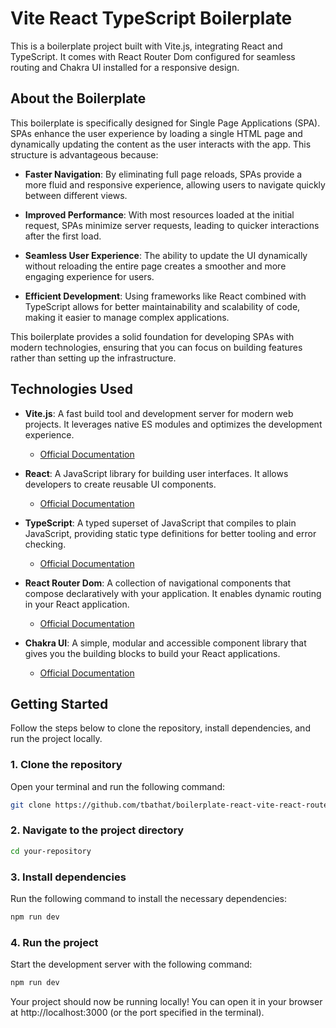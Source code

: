 # Vite React TypeScript Boilerplate

This is a boilerplate project built with Vite.js, integrating React and TypeScript. It comes with React Router Dom configured for seamless routing and Chakra UI installed for a responsive design.

## About the Boilerplate

This boilerplate is specifically designed for Single Page Applications (SPA). SPAs enhance the user experience by loading a single HTML page and dynamically updating the content as the user interacts with the app. This structure is advantageous because:

- **Faster Navigation**: By eliminating full page reloads, SPAs provide a more fluid and responsive experience, allowing users to navigate quickly between different views.

- **Improved Performance**: With most resources loaded at the initial request, SPAs minimize server requests, leading to quicker interactions after the first load.

- **Seamless User Experience**: The ability to update the UI dynamically without reloading the entire page creates a smoother and more engaging experience for users.

- **Efficient Development**: Using frameworks like React combined with TypeScript allows for better maintainability and scalability of code, making it easier to manage complex applications.

This boilerplate provides a solid foundation for developing SPAs with modern technologies, ensuring that you can focus on building features rather than setting up the infrastructure.

## Technologies Used

- **Vite.js**: A fast build tool and development server for modern web projects. It leverages native ES modules and optimizes the development experience.

  - [Official Documentation](https://vitejs.dev/)

- **React**: A JavaScript library for building user interfaces. It allows developers to create reusable UI components.

  - [Official Documentation](https://reactjs.org/)

- **TypeScript**: A typed superset of JavaScript that compiles to plain JavaScript, providing static type definitions for better tooling and error checking.

  - [Official Documentation](https://www.typescriptlang.org/)

- **React Router Dom**: A collection of navigational components that compose declaratively with your application. It enables dynamic routing in your React application.

  - [Official Documentation](https://reactrouter.com/)

- **Chakra UI**: A simple, modular and accessible component library that gives you the building blocks to build your React applications.
  - [Official Documentation](https://chakra-ui.com/)

## Getting Started

Follow the steps below to clone the repository, install dependencies, and run the project locally.

### 1. Clone the repository

Open your terminal and run the following command:

```bash
git clone https://github.com/tbathat/boilerplate-react-vite-react-router-dom-chakraui-app.git
```

### 2. Navigate to the project directory

```bash
cd your-repository
```

### 3. Install dependencies

Run the following command to install the necessary dependencies:

```bash
npm run dev
```

### 4. Run the project

Start the development server with the following command:

```bash
npm run dev
```

Your project should now be running locally! You can open it in your browser at http://localhost:3000 (or the port specified in the terminal).
